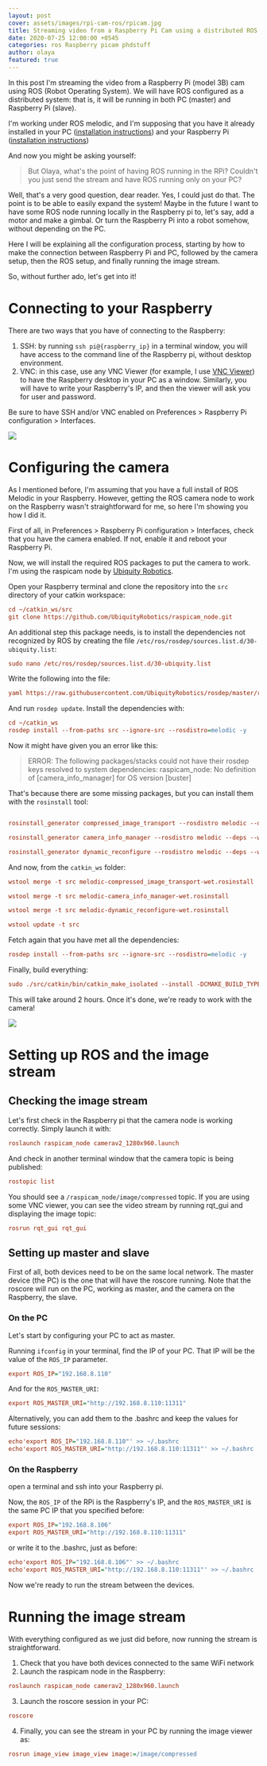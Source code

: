 ```yaml
---
layout: post
cover: assets/images/rpi-cam-ros/rpicam.jpg
title: Streaming video from a Raspberry Pi Cam using a distributed ROS system
date: 2020-07-25 12:00:00 +0545
categories: ros Raspberry picam phdstuff
author: olaya
featured: true
---
```



In this post I'm streaming the video from a Raspberry Pi (model 3B) cam using ROS
(Robot Operating System). We will have ROS configured as a distributed system: that is,
it will be running in both PC (master) and Raspberry Pi (slave).

I'm working under ROS melodic, and I'm supposing that you have it already installed
in your PC ([installation instructions](http://wiki.ros.org/melodic/Installation/Ubuntu))
and your Raspberry Pi ([installation instructions](http://wiki.ros.org/ROSberryPi/Installing%20ROS%20Melodic%20on%20the%20Raspberry%20Pi))

And now you might be asking yourself:

> But Olaya, what's the point of having ROS running in the RPi? Couldn't you just
> send the stream and have ROS running only on your PC?

Well, that's a very good question, dear reader. Yes, I could just do that.
The point is to be able to easily expand the system!
Maybe in the future I want to have some ROS node running locally in the
Raspberry pi to, let's say, add a motor and make a gimbal. Or turn the Raspberry Pi into
a robot somehow, without depending on the PC.

Here I will be explaining all the configuration process, starting by how to make the
connection between Raspberry Pi and PC, followed by the camera setup, then the ROS setup, and finally running the image stream.

So, without further ado, let's get into it!


# Connecting to your Raspberry
There are two ways that you have of connecting to the Raspberry:

1. SSH: by running `ssh pi@{raspberry_ip}` in a terminal window, you will have access to the command line of the
Raspberry pi, without desktop environment.
2. VNC: in this case, use any VNC Viewer (for example, I use [VNC Viewer](https://www.realvnc.com/es/connect/download/viewer/)) to have the Raspberry
desktop in your PC as a window. Similarly, you will have to write your Raspberry's IP, and then the viewer will ask
you for user and password.

Be sure to have SSH and/or VNC enabled on Preferences > Raspberry Pi configuration > Interfaces.

![](https://raw.githubusercontent.com/olayasturias/olayasturias.github.io/master/assets/images/rpi-cam-ros/interfaces.PNG)


# Configuring the camera

As I mentioned before, I'm assuming that you have a full install of ROS Melodic
in your Raspberry. However, getting the ROS camera node to work on the Raspberry
wasn't straightforward for me, so here I'm showing you how I did it.

First of all, in Preferences > Raspberry Pi configuration > Interfaces,
check that you have the camera enabled. If not, enable it and reboot
your Raspberry Pi.

Now, we will install the required ROS packages to put the camera to work.
I'm using the raspicam node by [Ubiquity Robotics](https://github.com/UbiquityRobotics/raspicam_node).

Open your Raspberry terminal and clone the repository into the `src` directory of your catkin workspace:

```ini
cd ~/catkin_ws/src
git clone https://github.com/UbiquityRobotics/raspicam_node.git
```
An additional step this package needs, is to install the dependencies not
recognized by ROS by creating the file `/etc/ros/rosdep/sources.list.d/30-ubiquity.list`:

```ini
sudo nano /etc/ros/rosdep/sources.list.d/30-ubiquity.list
```
Write the following into the file:

```ini
yaml https://raw.githubusercontent.com/UbiquityRobotics/rosdep/master/raspberry-pi.yaml
```

And run `rosdep update`. Install the dependencies with:

```ini
cd ~/catkin_ws
rosdep install --from-paths src --ignore-src --rosdistro=melodic -y
```

Now it might have given you an error like this:

> ERROR: The following packages/stacks could not have their rosdep keys resolved to system dependencies:
> raspicam_node: No definition of [camera_info_manager] for OS version [buster]

That's because there are some missing packages, but you can install them with the `rosinstall` tool:

```ini

rosinstall_generator compressed_image_transport --rosdistro melodic --deps --wet-only --tar > melodic-compressed_image_transport-wet.rosinstall

rosinstall_generator camera_info_manager --rosdistro melodic --deps --wet-only --tar > melodic-camera_info_manager-wet.rosinstall

rosinstall_generator dynamic_reconfigure --rosdistro melodic --deps --wet-only --tar > melodic-dynamic_reconfigure-wet.rosinstall
```

And now, from the `catkin_ws` folder:

```ini
wstool merge -t src melodic-compressed_image_transport-wet.rosinstall

wstool merge -t src melodic-camera_info_manager-wet.rosinstall

wstool merge -t src melodic-dynamic_reconfigure-wet.rosinstall

wstool update -t src
```

Fetch again that you have met all the dependencies:

```ini
rosdep install --from-paths src --ignore-src --rosdistro=melodic -y
```

Finally, build everything:

```ini
sudo ./src/catkin/bin/catkin_make_isolated --install -DCMAKE_BUILD_TYPE=Release --install-space /opt/ros/melodic -j1
```

This will take around 2 hours. Once it's done, we're ready to work with the camera!

![](https://media.giphy.com/media/XFqGKrPCrgMAnVs9e5/giphy.gif)


# Setting up ROS and the image stream

## Checking the image stream

Let's first check in the Raspberry pi that the camera node is working correctly. Simply launch it with:

```ini
roslaunch raspicam_node camerav2_1280x960.launch
```

And check in another terminal window that the camera topic is being published:

```ini
rostopic list
```
You should see a `/raspicam_node/image/compressed`
topic.
If you are using some VNC viewer, you can see the video stream by running rqt_gui and displaying the image topic:

```ini
rosrun rqt_gui rqt_gui
```


## Setting up master and slave
First of all, both devices need to be on the same local network.
The master device (the PC) is the one that will have the roscore running.
Note that the roscore will run on the PC, working as master, and the camera on the Raspberry, the slave.

### On the PC
Let's start by configuring your PC to act as master.

Running `ifconfig` in your terminal, find the IP of your PC. That IP will be the
value of the `ROS_IP` parameter.

```ini
export ROS_IP="192.168.8.110"
```

And for the `ROS_MASTER_URI`:

```ini
export ROS_MASTER_URI="http://192.168.8.110:11311"
```

Alternatively, you can add them to the .bashrc and keep the values for future sessions:

```ini
echo'export ROS_IP="192.168.8.110"' >> ~/.bashrc
echo'export ROS_MASTER_URI="http://192.168.8.110:11311"' >> ~/.bashrc
```

### On the Raspberry

open a terminal and ssh into your Raspberry pi.


Now, the `ROS_IP` of the RPi is the Raspberry's IP, and the `ROS_MASTER_URI` is the
same PC IP that you specified before:
```ini
export ROS_IP="192.168.8.106"
export ROS_MASTER_URI="http://192.168.8.110:11311"
```
or write it to the .bashrc, just as before:
```ini
echo'export ROS_IP="192.168.8.106"' >> ~/.bashrc
echo'export ROS_MASTER_URI="http://192.168.8.110:11311"' >> ~/.bashrc
```

Now we're ready to run the stream between the devices.

# Running the image stream

With everything configured as we just did before, now running the stream is straightforward.

1. Check that you have both devices connected to the same WiFi network
2. Launch the raspicam node in the Raspberry:
```ini
roslaunch raspicam_node camerav2_1280x960.launch
```
3. Launch the roscore session in your PC:
```ini
roscore
```
4. Finally, you can see the stream in your PC by running the image viewer as:
```ini
rosrun image_view image_view image:=/image/compressed
```
